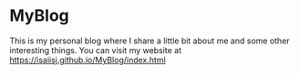 # MyBlog
This is my personal blog where I share a little bit about me and some other interesting things.
You can visit my website at https://isaiisj.github.io/MyBlog/index.html
